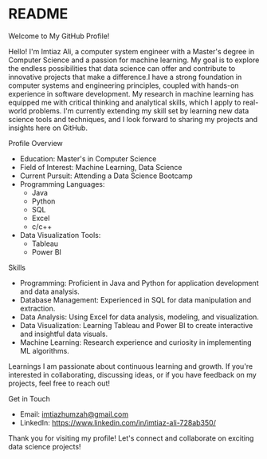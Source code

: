 
# README
 Welcome to My GitHub Profile!

Hello! I'm Imtiaz Ali, a computer system engineer with a Master's degree in Computer Science and a passion for machine learning. My goal is to explore the endless possibilities that data science can offer and contribute to innovative projects that make a difference.I have a strong foundation in computer systems and engineering principles, coupled with hands-on experience in software development. My research in machine learning has equipped me with critical thinking and analytical skills, which I apply to real-world problems. I'm currently extending my skill set by learning new data science tools and techniques, and I look forward to sharing my projects and insights here on GitHub.

 Profile Overview

- Education: Master's in Computer Science
- Field of Interest: Machine Learning, Data Science
- Current Pursuit: Attending a Data Science Bootcamp
- Programming Languages:
  - Java
  - Python
  - SQL
  - Excel
  - c/c++
- Data Visualization Tools:
  - Tableau
  - Power BI

 Skills

- Programming: Proficient in Java and Python for application development and data analysis.
- Database Management: Experienced in SQL for data manipulation and extraction.
- Data Analysis: Using Excel for data analysis, modeling, and visualization.
- Data Visualization: Learning Tableau and Power BI to create interactive and insightful data visuals.
- Machine Learning: Research experience and curiosity in implementing ML algorithms.

Learnings
I am passionate about continuous learning and growth. If you're interested in collaborating, discussing ideas, or if you have feedback on my projects, feel free to reach out!

Get in Touch

- Email:    imtiazhumzah@gmail.com
- LinkedIn: https://www.linkedin.com/in/imtiaz-ali-728ab350/


Thank you for visiting my profile! Let's connect and collaborate on exciting data science projects!



